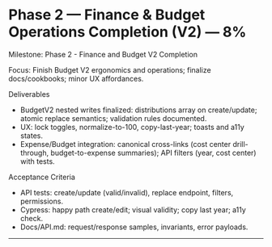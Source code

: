 # Phase 2 — Finance & Budget Operations Completion (V2) — 8%

Milestone: Phase 2 - Finance and Budget V2 Completion

Focus: Finish Budget V2 ergonomics and operations; finalize docs/cookbooks; minor UX affordances.

Deliverables
- BudgetV2 nested writes finalized: distributions array on create/update; atomic replace semantics; validation rules documented.
- UX: lock toggles, normalize-to-100, copy-last-year; toasts and a11y states.
- Expense/Budget integration: canonical cross-links (cost center drill-through, budget-to-expense summaries); API filters (year, cost center) with tests.

Acceptance Criteria
- API tests: create/update (valid/invalid), replace endpoint, filters, permissions.
- Cypress: happy path create/edit; visual validity; copy last year; a11y check.
- Docs/API.md: request/response samples, invariants, error payloads.
- --
